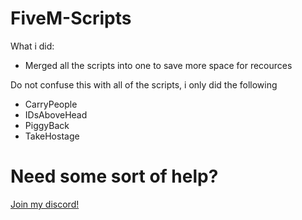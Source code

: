 # FiveM-Scripts

What i did:

-   Merged all the scripts into one to save more space for recources

Do not confuse this with all of the scripts, i only did the following
-   CarryPeople
-   IDsAboveHead
-   PiggyBack
-   TakeHostage


# Need some sort of help?

[Join my discord!](https://discord.gg/2v8XRxMVff)
